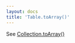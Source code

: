 ```yaml
---
layout: docs
title: 'Table.toArray()'
---
```


See [Collection.toArray()](/docs/Collection/Collection.toArray())
